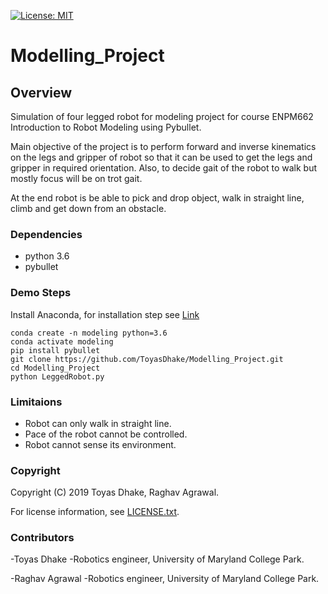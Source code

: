 [![License: MIT](https://img.shields.io/badge/License-MIT-green.svg)](https://github.com/ToyasDhake/Modelling_Project/blob/master/LICENSE.txt)

# Modelling_Project

## Overview

Simulation of four legged robot for modeling project for course ENPM662 
Introduction to Robot Modeling using Pybullet.

Main objective of the project is to perform forward and inverse kinematics on the legs and gripper
 of robot so that it can be used to get the legs and gripper in required orientation. Also, to 
 decide gait of the robot to walk but mostly focus will be on trot gait.

At the end robot is be able to pick and drop object, walk in straight line, climb and get down from an obstacle.


### Dependencies

- python 3.6 
- pybullet

### Demo Steps

Install Anaconda, for installation step see [Link](https://docs.anaconda.com/anaconda/install/)
```
conda create -n modeling python=3.6
conda activate modeling
pip install pybullet
git clone https://github.com/ToyasDhake/Modelling_Project.git
cd Modelling_Project
python LeggedRobot.py
```
### Limitaions

- Robot can only walk in straight line.
- Pace of the robot cannot be controlled.
- Robot cannot sense its environment.

### Copyright

Copyright (C) 2019 Toyas Dhake, Raghav Agrawal.

For license information, see [LICENSE.txt](LICENSE.txt).

### Contributors

-Toyas Dhake
-Robotics engineer, University of Maryland College Park.

-Raghav Agrawal
-Robotics engineer, University of Maryland College Park.
